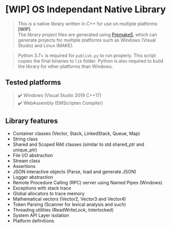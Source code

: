 # [WIP] OS Independant Native Library
> This is a native library written in C++ for use on multiple platforms **\[WIP\]**. \
The library project files are generated using [Premake5](https://premake.github.io/download.html), which can generate projects for multiple platforms such as Windows (Visual Studio) and Linux (MAKE).

> Python 3.7+ is required for `publish.py` to run properly. This script copies the final binaries to `lib` folder. Python is also required to build the library for other platforms than Windows.

## Tested platforms
> ✔️ Windows (Visual Studio 2019 C++17) \
> ✔️ WebAssembly (EMScripten Compiler)

## Library features
- Container classes (Vector, Stack, LinkedStack, Queue, Map)
- String class
- Shared and Scoped RAII classes (similar to std shared_ptr and unique_ptr)
- File I/O abstraction
- Stream class
- Assertions
- JSON interactive objects (Parse, load and generate JSON)
- Logger abstraction
- Remote Procedure Calling (RPC) server using Named Pipes (Windows)
- Exceptions with stack trace
- Global allocators to trace memory
- Mathematical vectors (Vector2, Vector3 and Vector4)
- Token Parsing (Scanner for lexical analysis and such)
- Threading utilities (ReadWriteLock, Interlocked)
- System API Layer isolation
- Platform definitions